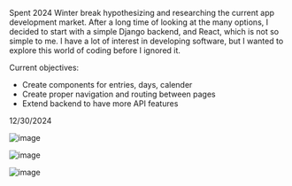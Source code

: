 Spent 2024 Winter break hypothesizing and researching the current app development market.
After a long time of looking at the many options, I decided to start with a simple Django backend, and React, which is not so simple to me.
I have a lot of interest in developing software, but I wanted to explore this world of coding before I ignored it.

Current objectives:
- Create components for entries, days, calender
- Create proper navigation and routing between pages
- Extend backend to have more API features

12/30/2024


![image](https://github.com/user-attachments/assets/35b8a5e7-eeb7-4149-86e2-8be0be9ec45e)

![image](https://github.com/user-attachments/assets/05af24f1-da5a-4d66-8e49-d59fee17f7c7)

![image](https://github.com/user-attachments/assets/c1136c3a-ab6d-409c-86af-a24d83774910)

